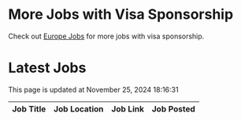 # More Jobs with Visa Sponsorship

Check out [Europe Jobs](https://github.com/sureshparimi/europejobs#latest-jobs) for more jobs with visa sponsorship.

# Latest Jobs

This page is updated at November 25, 2024 18:16:31

| Job Title | Job Location | Job Link | Job Posted |
| --- | --- | --- | --- |
